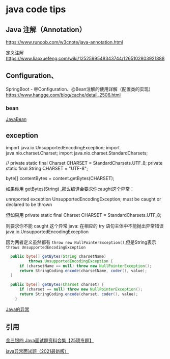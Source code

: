 # java code tips

## Java 注解（Annotation）
https://www.runoob.com/w3cnote/java-annotation.html

定义注解
https://www.liaoxuefeng.com/wiki/1252599548343744/1265102803921888


## Configuration、
SpringBoot - @Configuration、@Bean注解的使用详解（配置类的实现）
https://www.hangge.com/blog/cache/detail_2506.html

### bean

[JavaBean](https://www.liaoxuefeng.com/wiki/1252599548343744/1260474416351680)


## exception

import java.io.UnsupportedEncodingException;
import java.nio.charset.Charset;
import java.nio.charset.StandardCharsets;

// private static final Charset CHARSET = StandardCharsets.UTF_8;
private static final String CHARSET = "UTF-8";

byte[] contentBytes = content.getBytes(CHARSET);

如果你用 getBytes(String) ,那么编译会要求你caught这个异常：

unreported exception UnsupportedEncodingException; must be caught or declared to be thrown

但如果用
private static final Charset CHARSET = StandardCharsets.UTF_8;

则要求你不能 caught 这个异常
java: 在相应的 try 语句主体中不能抛出异常错误java.io.UnsupportedEncodingException

因为两者定义虽然都有 `throw new NullPointerException()`,但是String表示`throws UnsupportedEncodingException`

```java
  public byte[] getBytes(String charsetName)
          throws UnsupportedEncodingException {
      if (charsetName == null) throw new NullPointerException();
      return StringCoding.encode(charsetName, coder(), value);
  }

  public byte[] getBytes(Charset charset) {
      if (charset == null) throw new NullPointerException();
      return StringCoding.encode(charset, coder(), value);
    }
```

[Java的异常](https://www.liaoxuefeng.com/wiki/1252599548343744/1264734349295520)

## 引用

[金三银四 Java面试题资料合集【25项专题】](https://mp.weixin.qq.com/s/VZ7wormwowlSPnA_XAnZaw)

[java异常面试题（2021最新版）](https://www.jianshu.com/p/2eb469e335d3)

